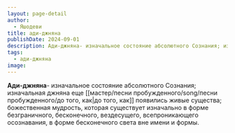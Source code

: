 ```yaml
---
layout: page-detail
author:
  - Яшодеви
title: ади-джняна
publishDate: 2024-09-01
description: Ади-джняна- изначальное состояние абсолютного Сознания; изначальная джняна еще до того, как появились живые существа; божественная мудрость, которая существует изначально в форме безграничного, бесконечного, вездесущего, всепроникающего осознавания, в форме бесконечного света вне имени и формы.
tags:
  - ади-джняна
image:
---
```

**Ади-джняна**- изначальное состояние абсолютного Сознания; изначальная джняна еще [[мастер/песни пробужденного/song/песни пробужденного/до того, как|до того, как]] появились живые существа; божественная мудрость, которая существует изначально в форме безграничного, бесконечного, вездесущего, всепроникающего осознавания, в форме бесконечного света вне имени и формы.

